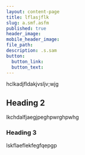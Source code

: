 ```yaml
---
layout: content-page
title: lflasjflk
slug: a.smf.asfm
published: true
header_image:
mobile_header_image:
file_path:
description: .s.sam
button:
  button_link:
  button_text:
---
```

hclkadjfldakjvsljv;wjg

## Heading 2



lkchdalfjaegjpeghpwrghpwhg

### Heading 3

lskflaeflekfegfqepgp

##